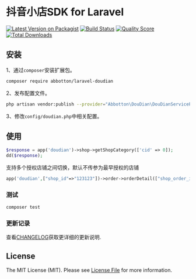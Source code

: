 # 抖音小店SDK for Laravel

[![Latest Version on Packagist](https://img.shields.io/packagist/v/abbotton/laravel-doudian.svg?style=flat-square)](https://packagist.org/packages/abbotton/laravel-doudian)
[![Build Status](https://img.shields.io/travis/abbotton/laravel-doudian/master.svg?style=flat-square)](https://travis-ci.org/abbotton/laravel-doudian)
[![Quality Score](https://img.shields.io/scrutinizer/g/abbotton/laravel-doudian.svg?style=flat-square)](https://scrutinizer-ci.com/g/abbotton/laravel-doudian)
[![Total Downloads](https://img.shields.io/packagist/dt/abbotton/laravel-doudian.svg?style=flat-square)](https://packagist.org/packages/abbotton/laravel-doudian)

## 安装

1、通过`composer`安装扩展包。
```bash
composer require abbotton/laravel-doudian
```
2、发布配置文件。
```bash
php artisan vendor:publish --provider="Abbotton\DouDian\DouDianServiceProvider"
```
3、修改`config/doudian.php`中相关配置。
## 使用

``` php
$response = app('doudian')->shop->getShopCategory(['cid' => 0]);
dd($response);
```

支持多个授权店铺之间切换，默认不传参为最早授权的店铺

```php
app('doudian',["shop_id"=>"123123"])->order->orderDetail(["shop_order_id"=>'5557097346351159555']);
```

### 测试

``` bash
composer test
```

### 更新记录

查看[CHANGELOG](CHANGELOG.md)获取更详细的更新说明.

## License

The MIT License (MIT). Please see [License File](LICENSE.md) for more information.
